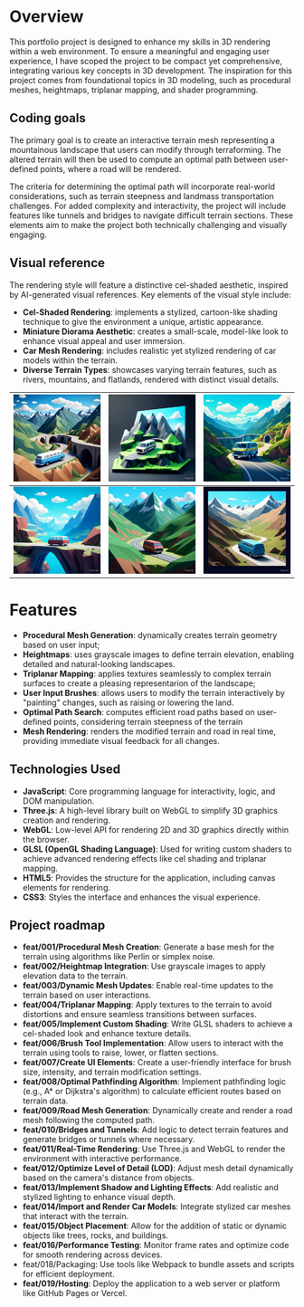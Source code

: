 # Overview

This portfolio project is designed to enhance my skills in 3D rendering within a web environment. To ensure a meaningful and engaging user experience, I have scoped the project to be compact yet comprehensive, integrating various key concepts in 3D development. The inspiration for this project comes from foundational topics in 3D modeling, such as procedural meshes, heightmaps, triplanar mapping, and shader programming.

## Coding goals

The primary goal is to create an interactive terrain mesh representing a mountainous landscape that users can modify through terraforming. The altered terrain will then be used to compute an optimal path between user-defined points, where a road will be rendered.

The criteria for determining the optimal path will incorporate real-world considerations, such as terrain steepness and landmass transportation challenges. For added complexity and interactivity, the project will include features like tunnels and bridges to navigate difficult terrain sections. These elements aim to make the project both technically challenging and visually engaging.

## Visual reference

The rendering style will feature a distinctive cel-shaded aesthetic, inspired by AI-generated visual references. Key elements of the visual style include:

- **Cel-Shaded Rendering**: implements a stylized, cartoon-like shading technique to give the environment a unique, artistic appearance.
- **Miniature Diorama Aesthetic**: creates a small-scale, model-like look to enhance visual appeal and user immersion.
- **Car Mesh Rendering**: includes realistic yet stylized rendering of car models within the terrain.
- **Diverse Terrain Types**: showcases varying terrain features, such as rivers, mountains, and flatlands, rendered with distinct visual details.

| ![1737314386642](images/readme/1737314386642.png) | ![1737314392535](images/readme/1737314392535.png) | ![1737314401233](images/readme/1737314401233.png) |
| ------------------------------------------------- | ------------------------------------------------- | ------------------------------------------------- |
| ![1737314411323](images/readme/1737314411323.png) | ![1737314417247](images/readme/1737314417247.png) | ![1737314424066](images/readme/1737314424066.png) |

# Features

- **Procedural Mesh Generation**: dynamically creates terrain geometry based on user input;
- **Heightmaps**: uses grayscale images to define terrain elevation, enabling detailed and natural-looking landscapes.
- **Triplanar Mapping**: applies textures seamlessly to complex terrain surfaces to create a pleasing representarion of the landscape;
- **User Input Brushes**: allows users to modify the terrain interactively by "painting" changes, such as raising or lowering the land.
- **Optimal Path Search**: computes efficient road paths based on user-defined points, considering terrain steepness of the terrain
- **Mesh Rendering**: renders the modified terrain and road in real time, providing immediate visual feedback for all changes.

## Technologies Used

- **JavaScript**: Core programming language for interactivity, logic, and DOM manipulation.
- **Three.js**: A high-level library built on WebGL to simplify 3D graphics creation and rendering.
- **WebGL**: Low-level API for rendering 2D and 3D graphics directly within the browser.
- **GLSL (OpenGL Shading Language)**: Used for writing custom shaders to achieve advanced rendering effects like cel shading and triplanar mapping.
- **HTML5**: Provides the structure for the application, including canvas elements for rendering.
- **CSS3**: Styles the interface and enhances the visual experience.

## Project roadmap

- **feat/001/Procedural Mesh Creation**: Generate a base mesh for the terrain using algorithms like Perlin or simplex noise.
- **feat/002/Heightmap Integration**: Use grayscale images to apply elevation data to the terrain.
- **feat/003/Dynamic Mesh Updates**: Enable real-time updates to the terrain based on user interactions.
- **feat/004/Triplanar Mapping**: Apply textures to the terrain to avoid distortions and ensure seamless transitions between surfaces.
- **feat/005/Implement Custom Shading**: Write GLSL shaders to achieve a cel-shaded look and enhance texture details.
- **feat/006/Brush Tool Implementation**: Allow users to interact with the terrain using tools to raise, lower, or flatten sections.
- **feat/007/Create UI Elements**: Create a user-friendly interface for brush size, intensity, and terrain modification settings.
- **feat/008/Optimal Pathfinding Algorithm**: Implement pathfinding logic (e.g., A\* or Dijkstra's algorithm) to calculate efficient routes based on terrain data.
- **feat/009/Road Mesh Generation**: Dynamically create and render a road mesh following the computed path.
- **feat/010/Bridges and Tunnels**: Add logic to detect terrain features and generate bridges or tunnels where necessary.
- **feat/011/Real-Time Rendering**: Use Three.js and WebGL to render the environment with interactive performance.
- **feat/012/Optimize Level of Detail (LOD)**: Adjust mesh detail dynamically based on the camera's distance from objects.
- **feat/013/Implement Shadow and Lighting Effects**: Add realistic and stylized lighting to enhance visual depth.
- **feat/014/Import and Render Car Models**: Integrate stylized car meshes that interact with the terrain.
- **feat/015/Object Placement**: Allow for the addition of static or dynamic objects like trees, rocks, and buildings.
- **feat/016/Performance Testing**: Monitor frame rates and optimize code for smooth rendering across devices.
- feat/018/Packaging: Use tools like Webpack to bundle assets and scripts for efficient deployment.
- **feat/019/Hosting**: Deploy the application to a web server or platform like GitHub Pages or Vercel.
